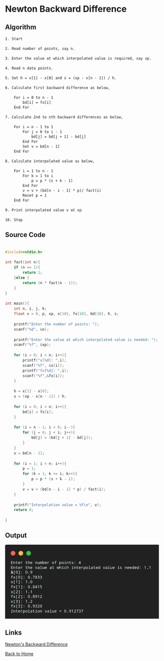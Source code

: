 # Newton Backward Difference

## Algorithm

    1. Start

    2. Read number of points, say n.
    
    3. Enter the value at which interpolated value is required, say xp.

    4. Read n data points.

    5. Set h = x[1] - x[0] and s = (xp - x[n - 1]) / h.

    6. Calculate first backward difference as below,

        For i = 0 to n - 1
            bd[i] = fx[i]
        End For

    7. Calculate 2nd to nth backward differences as below,

        For i = n - 1 to 1
            For j = 0 to i - 1
                bd[j] = bd[j + 1] - bd[j]
            End For
            Set v = bd[n - 1]
        End For
    
    8. Calculate interpolated value as below,

        For i = 1 to n - 1
            For k = 1 to i
                p = p * (s + k - 1)
            End For
            v = v + (bd[n - i - 1] * p)/ fact(i)
            Reset p = 1
        End For
    
    9. Print interpolated value v at xp

    10. Stop

## Source Code

``` c

#include<stdio.h>

int fact(int n){
    if (n == 1){
        return 1;
    }else {
        return (n * fact(n - 1));
    }
}

int main(){
    int n, i, j, k;
    float v = 0, p, xp, x[10], fx[10], bd[10], h, s;
    
    printf("Enter the number of points: ");
    scanf("%d", &n);
    
    printf("Enter the value at which interpolated value is needed: ");
    scanf("%f", &xp);
    
    for (i = 0; i < n; i++){
        printf("x[%d]: ",i);
        scanf("%f", &x[i]);
        printf("fx[%d]: ",i);
        scanf("%f",&fx[i]);
    }

    h = x[1] - x[0];
    s = (xp - x[n - 1]) / h;

    for (i = 0; i < n; i++){
        bd[i] = fx[i];
    }

    for (i = n - 1; i > 0; i--){
        for (j = 0; j < i; j++){
            bd[j] = (bd[j + 1] - bd[j]);
        }
    }
    v = bd[n - 1];

    for (i = 1; i < n; i++){
        p = 1;
        for (k = 1; k <= i; k++){
            p = p * (s + k - 1);
        }
        v = v + (bd[n - i - 1] * p) / fact(i);
    }

    printf("Interpolation value = %f\n", v);
    return 0;

}

```

## Output

![Newton's Backward Difference](./assets/08.png)

## Links

[Newton's Backward Difference](https://github.com/kabirdeula/Numerical_Method_Lab_Report/blob/main/Lab%20Report/Lab08.c)

[Back to Home](README.md)
